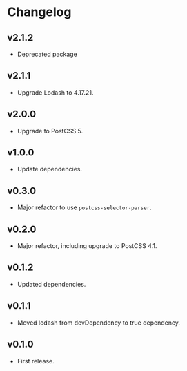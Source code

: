 # Changelog

## v2.1.2

- Deprecated package

## v2.1.1

- Upgrade Lodash to 4.17.21.

## v2.0.0

- Upgrade to PostCSS 5.

## v1.0.0

- Update dependencies.

## v0.3.0

- Major refactor to use `postcss-selector-parser`.

## v0.2.0

- Major refactor, including upgrade to PostCSS 4.1.

## v0.1.2

- Updated dependencies.

## v0.1.1

- Moved lodash from devDependency to true dependency.

## v0.1.0

- First release.
